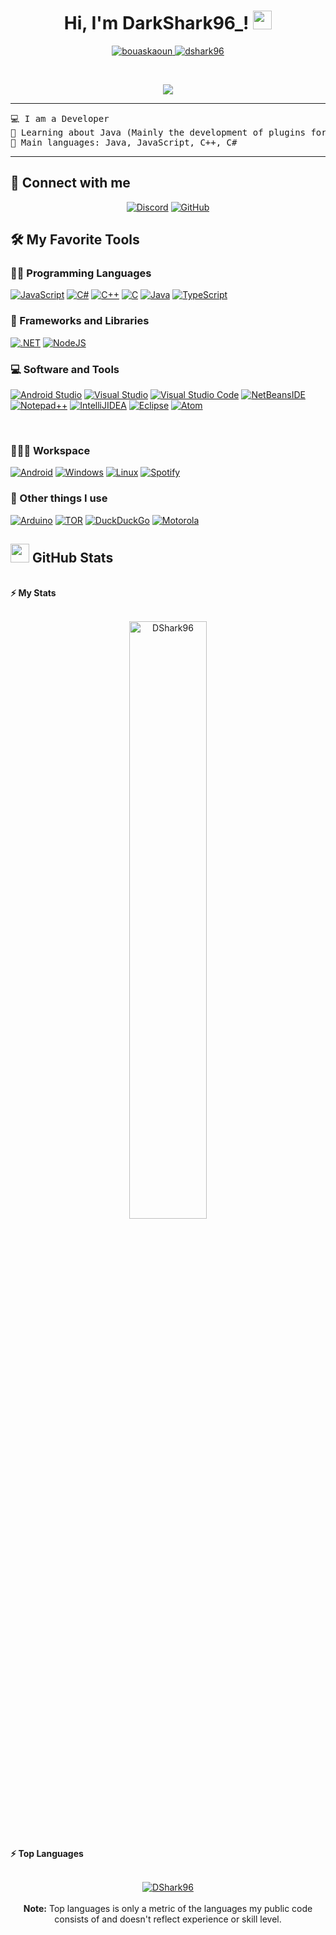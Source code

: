 <h1 align="center">
Hi, I'm DarkShark96_!
	<a href="https://github.com/DShark96" target="_self">
		<img src="https://media.giphy.com/media/hvRJCLFzcasrR4ia7z/giphy.gif" width="30">
	</a>
</h1>
<p align="center">
	<a href="https://github.com/DShark96">
		<img src="https://komarev.com/ghpvc/?username=DShark96&label=Profile%20views&color=0e75b6&style=flat" alt="bouaskaoun" />
	</a>
	<a href="https://github.com/DShark96">
		<img src="https://img.shields.io/github/followers/DShark96?label=Followers" alt="dshark96" />
	</a>
</p>
<br/>
<p align="center">
	<a href="https://github.com/DShark96">
		<img src="https://readme-typing-svg.herokuapp.com?lines=Computer+Science+Student;Always%20learning%20new%20things&center=true&width=380&height=45">
	</a>
</p>

<hr>

<pre>
💻 I am a Developer
🌱 Learning about Java (Mainly the development of plugins for Minecraft)
🌟 Main languages: Java, JavaScript, C++, C#
</pre>
<hr>

## 🤝 Connect with me
<p align="center">
	<a href="https://discordapp.com/channels/@me/324966723960700938/"><img img src="https://img.shields.io/badge/Discord-%23EA4335.svg?style=for-the-badge&logo=discord&logoColor=white" alt="Discord"/></a>
	<a href="https://github.com/DShark96"><img src="https://img.shields.io/badge/GitHub-%23181717.svg?style=for-the-badge&logo=github&logoColor=white" alt="GitHub"/></a>
</p>

## 🛠️ My Favorite Tools

### 👨‍💻 Programming Languages

<p>
    <a href="https://github.com/DShark96"><img alt="JavaScript" src="https://img.shields.io/badge/javascript-%23323330.svg?style=for-the-badge&logo=javascript&logoColor=%23F7DF1E"></a>
    <a href="https://github.com/DShark96"><img alt="C#" src="https://img.shields.io/badge/C%23-%23239120.svg?style=for-the-badge&logo=c-sharp&logoColor=white"></a>
    <a href="https://github.com/DShark96"><img alt="C++" src="https://img.shields.io/badge/c++-%2300599C.svg?style=for-the-badge&logo=c%2B%2B&logoColor=white"></a>
    <a href="https://github.com/DShark96"><img alt="C" src="https://img.shields.io/badge/c-%2300599C.svg?style=for-the-badge&logo=c&logoColor=white"></a>
    <a href="https://github.com/DShark96"><img alt="Java" src="https://img.shields.io/badge/java-%23ED8B00.svg?style=for-the-badge&logo=java&logoColor=white"></a>
    <a href="https://github.com/DShark96"><img alt="TypeScript" src="https://img.shields.io/badge/typescript-%23007ACC.svg?style=for-the-badge&logo=typescript&logoColor=white"></a>

### 🧰 Frameworks and Libraries

<p>
    <a href="https://github.com/DShark96"><img alt=".NET" src="https://img.shields.io/badge/.NET-5C2D91?style=for-the-badge&logo=.net&logoColor=white"></a>
    <a href="https://github.com/DShark96"><img alt="NodeJS" src="https://img.shields.io/badge/node.js-6DA55F?style=for-the-badge&logo=node.js&logoColor=white"></a>
</p>

### 💻 Software and Tools

<p>
  <a href="https://github.com/DShark96"><img alt="Android Studio" src="https://img.shields.io/badge/Android%20Studio-3DDC84.svg?style=for-the-badge&logo=android-studio&logoColor=white"></a>
  <a href="https://github.com/DShark96"><img alt="Visual Studio" src="https://img.shields.io/badge/Visual%20Studio-5C2D91.svg?style=for-the-badge&logo=visual-studio&logoColor=white"></a>
  <a href="https://github.com/DShark96"><img alt="Visual Studio Code" src="https://img.shields.io/badge/Visual%20Studio%20Code-0078d7.svg?style=for-the-badge&logo=visual-studio-code&logoColor=white"></a>
  <a href="https://github.com/DShark96"><img alt="NetBeansIDE" src="https://img.shields.io/badge/NetBeansIDE-1B6AC6.svg?style=for-the-badge&logo=apache-netbeans-ide&logoColor=white"></a>
  <a href="https://github.com/DShark96"><img alt="Notepad++" src="https://img.shields.io/badge/Notepad++-90E59A.svg?style=for-the-badge&logo=notepad%2b%2b&logoColor=black"></a>
  <a href="https://github.com/DShark96"><img alt="IntelliJIDEA" src="https://img.shields.io/badge/IntelliJIDEA-000000.svg?style=for-the-badge&logo=intellij-idea&logoColor=white"></a>
  <a href="https://github.com/DShark96"><img alt="Eclipse" src="https://img.shields.io/badge/Eclipse-FE7A16.svg?style=for-the-badge&logo=Eclipse&logoColor=white"></a>
  <a href="https://github.com/DShark96"><img alt="Atom" src="https://img.shields.io/badge/Atom-%2366595C.svg?style=for-the-badge&logo=atom&logoColor=white"></a>
</p>
</br>

### 👨🏽‍💻 Workspace
<p>
    <a href="https://github.com/DShark96"><img alt="Android" src="https://img.shields.io/badge/Android-3DDC84?style=for-the-badge&logo=android&logoColor=white"></a>
    <a href="https://github.com/DShark96"><img alt="Windows" src="https://img.shields.io/badge/Windows-0078D6?style=for-the-badge&logo=windows&logoColor=white"></a>
    <a href="https://github.com/DShark96"><img alt="Linux" src="https://img.shields.io/badge/Linux-FCC624?style=for-the-badge&logo=linux&logoColor=black"></a>
    <a href="https://github.com/DShark96"><img alt="Spotify" src="https://img.shields.io/badge/Spotify-1ED760?style=for-the-badge&logo=spotify&logoColor=white"></a>
</p>

### 🥅 Other things I use
<p>
    <a href="https://github.com/DShark96"><img alt="Arduino" src="https://img.shields.io/badge/-Arduino-00979D?style=for-the-badge&logo=Arduino&logoColor=white"></a>
    <a href="https://github.com/DShark96"><img alt="TOR" src="https://img.shields.io/badge/tor-%237E4798.svg?style=for-the-badge&logo=tor-project&logoColor=white"></a>
    <a href="https://github.com/DShark96"><img alt="DuckDuckGo" src="https://img.shields.io/badge/DuckDuckGo-DE5833?style=for-the-badge&logo=DuckDuckGo&logoColor=white"></a>
    <a href="https://github.com/DShark96"><img alt="Motorola" src="https://img.shields.io/badge/Motorola-%23E1140A.svg?style=for-the-badge&logo=motorola&logoColor=white"></a>
</p>

## <a href="https://github.com/DShark96"><img src="https://www.blumbergdigital.com/wp-content/uploads/2020/10/stats-graphic-statistics-business-512.png" width="30"></a> GitHub Stats

<br/>
<summary><b>⚡ My Stats</b></summary>
<br/>
<p align="center">
	<a href="https://github.com/DShark96">
	<img width="49.5%" src="https://github-readme-stats.vercel.app/api?username=DShark96&theme=midnight-purple&hide_border=true&include_all_commits=false&count_private=false&show_icons=true" alt="DShark96">
	</a>
	<br/>
</p>
<br/>
<summary><b>⚡ Top Languages</b></summary>
<br/>

<p align="center">
	<a href="https://github.com/DShark96">
	<img src="https://github-readme-stats.vercel.app/api/top-langs/?username=DShark96&theme=midnight-purple&hide_border=true&include_all_commits=false&count_private=false&layout=compact" alt="DShark96">
	</a>
	<br/>
<br/>
<b>Note:</b> Top languages is only a metric of the languages my public code consists of and doesn't reflect experience or skill level.
</p>
<br/>
